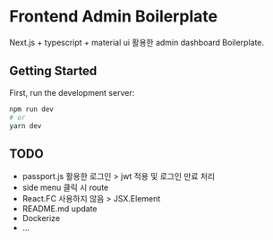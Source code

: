 # Frontend Admin Boilerplate

Next.js + typescript + material ui 활용한 admin dashboard Boilerplate.

## Getting Started

First, run the development server:

```bash
npm run dev
# or
yarn dev
```

## TODO

- passport.js 활용한 로그인 > jwt 적용 및 로그인 만료 처리
- side menu 클릭 시 route
- React.FC 사용하지 않음 > JSX.Element
- README.md update
- Dockerize
- ...
